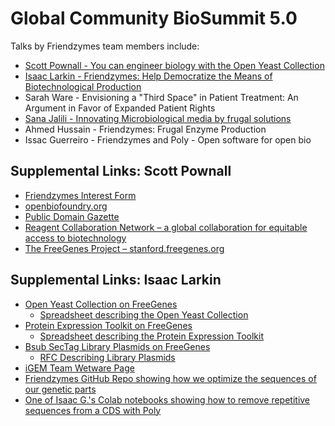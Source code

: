 # Global Community BioSummit 5.0

Talks by Friendzymes team members include:

- [Scott  Pownall - You can engineer biology with the Open Yeast Collection](./Global_Community_BioSummit_5.0_Scott_Pownall_OYC_Open_Yeast_Collection.pdf)
- [Isaac Larkin - Friendzymes: Help Democratize the Means of Biotechnological Production](./Global_Community_BioSummit_5.0_Isaac_Larkin_Friendzymes.pdf)
- Sarah Ware - Envisioning a "Third Space" in Patient Treatment: An Argument in Favor of Expanded Patient Rights
- [Sana Jalili - Innovating  Microbiological media by frugal solutions](./Global_Community_BioSummit_5.0_Sana_Jalili_Innovating_microbiological_media_by_frugal_solutions.pdf)
- Ahmed Hussain - Friendzymes: Frugal Enzyme Production
- Issac Guerreiro - Friendzymes and Poly - Open software for open bio


## Supplemental Links: Scott Pownall

* [Friendzymes Interest Form](https://docs.google.com/forms/d/e/1FAIpQLSc81jR2hgHnX4Cj7WUPiauWSsDsYtpSGddKyGs8ctffEm28dw/viewform)
* [openbiofoundry.org](https://openbiofoundry.org/)
* [Public Domain Gazette](https://publicdomaingazette.org/about/)
* [Reagent Collaboration Network – a global collaboration for equitable access to biotechnology](https://reclone.org/)
* [The FreeGenes Project – stanford.freegenes.org](https://stanford.freegenes.org/)

## Supplemental Links: Isaac Larkin

- [Open Yeast Collection on FreeGenes](https://stanford.freegenes.org/collections/organismal-development-kits/products/open-yeast-toolkit#bionet)
  - [Spreadsheet describing the Open Yeast Collection](https://docs.google.com/spreadsheets/d/1hhiKwaTJyWajH1fEUxZ_79DP4TRtlCBLvO6EtcqtxeY/edit?usp=sharing)
- [Protein Expression Toolkit on FreeGenes](https://stanford.freegenes.org/collections/organismal-development-kits/products/expression-tookit#bionet)
  - [Spreadsheet describing the Protein Expression Toolkit](https://docs.google.com/spreadsheets/d/1uUS6TaIy0YuT8W7hdeonu0NSpAHinieyPcvgZRG1Nos/edit?usp=sharing)
- [Bsub SecTag Library Plasmids on FreeGenes](https://stanford.freegenes.org/products/b-subtilis-protein-secretion-toolkit#bionet)
  - [RFC Describing Library Plasmids](https://docs.google.com/document/d/1ptmq1zLFCtiZmf-us9ZzjPV1968A7Nu1pkAW1Itzyzw/edit?usp=sharing)
- [iGEM Team Wetware Page](https://2021.igem.org/Team:Open_Science_Global/Wetware)
- [Friendzymes GitHub Repo showing how we optimize the sequences of our genetic parts](https://github.com/friendzymes/friendzymes-cookbook)
- [One of Isaac G.'s Colab notebooks showing how to remove repetitive sequences from a CDS with Poly](https://drive.google.com/file/d/1NGDMQi-OGV5-XAbOgz87JWtSc4l2hHyh/view?usp=sharing)
